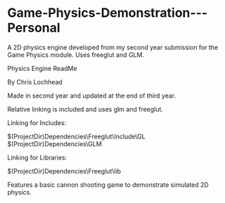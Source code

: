 # Game-Physics-Demonstration---Personal
A 2D physics engine developed from my second year submission for the Game Physics module. Uses freeglut and GLM.
    
Physics Engine ReadMe

By Chris Lochhead

Made in second year and updated at the end of third year.

Relative linking is included and uses glm and freeglut.

Linking for Includes:

$(ProjectDir)Dependencies\Freeglut\Include\GL
$(ProjectDir)Dependencies\GLM

Linking for Libraries:

$(ProjectDir)Dependencies\Freeglut\lib

Features a basic cannon shooting game to demonstrate simulated 2D physics.
